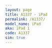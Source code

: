```yaml
---
layout: page
title: A1337 - iPad
permalink: /A1337/
model_name: iPad
aka: iPad 1
code: A1337
sim: true
---
```

